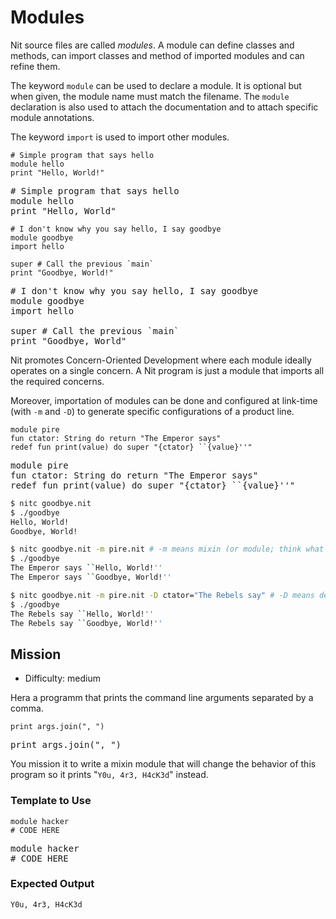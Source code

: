 # Modules

Nit source files are called *modules*.
A module can define classes and methods, can import classes and method of imported modules and can refine them.

The keyword `module` can be used to declare a module. It is optional but when given, the module name must match the filename.
The `module` declaration is also used to attach the documentation and to attach specific module annotations.

The keyword `import` is used to import other modules.

~~~nit
# Simple program that says hello
module hello
print "Hello, World!"
~~~

<pre class="hl"><span class="hl slc"># Simple program that says hello</span>
<span class="hl kwa">module</span> hello
print <span class="hl str">&quot;Hello, World&quot;</span>
</pre>

~~~nit
# I don't know why you say hello, I say goodbye
module goodbye
import hello

super # Call the previous `main`
print "Goodbye, World!"
~~~

<pre class="hl"><span class="hl slc"># I don't know why you say hello, I say goodbye</span>
<span class="hl kwa">module</span> goodbye
<span class="hl kwa">import</span> hello

<span class="hl kwa">super</span> <span class="hl slc"># Call the previous `main`</span>
print <span class="hl str">&quot;Goodbye, World&quot;</span>
</pre>

Nit promotes Concern-Oriented Development where each module ideally operates on a single concern.
A Nit program is just a module that imports all the required concerns.

Moreover, importation of modules can be done and configured at link-time (with `-m` and `-D`) to generate specific configurations of a product line.

~~~nit
module pire
fun ctator: String do return "The Emperor says"
redef fun print(value) do super "{ctator} ``{value}''"
~~~

<pre class="hl"><span class="hl kwa">module</span> pire
<span class="hl kwa">fun</span> ctator<span class="hl opt">:</span> <span class="hl kwb">String</span> <span class="hl kwa">do return</span> <span class="hl str">&quot;The Emperor says&quot;</span>
<span class="hl kwa">redef fun</span> print<span class="hl opt">(</span>value<span class="hl opt">)</span> <span class="hl kwa">do super</span> <span class="hl str">&quot;</span><span class="hl esc">{ctator}</span> <span class="hl str">``</span><span class="hl esc">{value}</span><span class="hl str">''&quot;</span>
</pre>

~~~sh
$ nitc goodbye.nit
$ ./goodbye
Hello, World!
Goodbye, World!

$ nitc goodbye.nit -m pire.nit # -m means mixin (or module; think what you want, I'm just a comment)
$ ./goodbye
The Emperor says ``Hello, World!''
The Emperor says ``Goodbye, World!''

$ nitc goodbye.nit -m pire.nit -D ctator="The Rebels say" # -D means define
$ ./goodbye
The Rebels say ``Hello, World!''
The Rebels say ``Goodbye, World!''
~~~

## Mission

* Difficulty: medium

Hera a programm that prints the command line arguments separated by a comma.

~~~nit
print args.join(", ")
~~~

<pre class="hl">print args<span class="hl opt">.</span>join<span class="hl opt">(</span><span class="hl str">&quot;, &quot;</span><span class="hl opt">)</span>
</pre>

You mission it to write a mixin module that will change the behavior of this program so it prints "`Y0u, 4r3, H4cK3d`" instead.

### Template to Use

~~~nit
module hacker
# CODE HERE
~~~

<pre class="hl"><span class="hl kwa">module</span> hacker
<span class="hl slc"># CODE HERE</span>
</pre>

### Expected Output

~~~
Y0u, 4r3, H4cK3d
~~~
